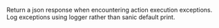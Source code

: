Return a json response when encountering action execution exceptions. Log exceptions using logger rather than sanic default print.
